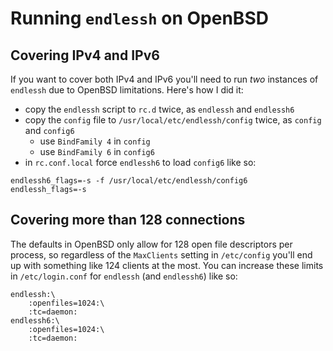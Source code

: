 # Running `endlessh` on OpenBSD

## Covering IPv4 and IPv6

If you want to cover both IPv4 and IPv6 you'll need to run *two* instances of
`endlessh` due to OpenBSD limitations. Here's how I did it:

- copy the `endlessh` script to `rc.d` twice, as `endlessh` and `endlessh6`
- copy the `config` file to `/usr/local/etc/endlessh/config` twice, as `config` and `config6`
  - use `BindFamily 4` in `config`
  - use `BindFamily 6` in `config6`
- in `rc.conf.local` force `endlessh6` to load `config6` like so:

```
endlessh6_flags=-s -f /usr/local/etc/endlessh/config6
endlessh_flags=-s
```

## Covering more than 128 connections

The defaults in OpenBSD only allow for 128 open file descriptors per process,
so regardless of the `MaxClients` setting in `/etc/config` you'll end up with
something like 124 clients at the most.
You can increase these limits in `/etc/login.conf` for `endlessh` (and
`endlessh6`) like so:

```
endlessh:\
	:openfiles=1024:\
	:tc=daemon:
endlessh6:\
	:openfiles=1024:\
	:tc=daemon:
```
